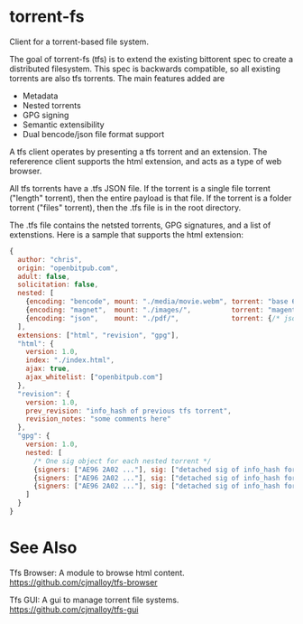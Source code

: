 torrent-fs
==========

Client for a torrent-based file system.

The goal of torrent-fs (tfs) is to extend the existing bittorent spec to create a distributed filesystem. This spec is backwards compatible, so all existing torrents are also tfs torrents. The main features added are

* Metadata
* Nested torrents
* GPG signing
* Semantic extensibility
* Dual bencode/json file format support

A tfs client operates by presenting a tfs torrent and an extension. The refererence client supports the html extension, and acts as a type of web browser.

All tfs torrents have a .tfs JSON file. If the torrent is a single file torrent ("length" torrent), then the entire payload is that file. If the torrent is a folder torrent ("files" torrent), then the .tfs file is in the root directory.

The .tfs file contains the netsted torrents, GPG signatures, and a list of extenstions. Here is a sample that supports the html extension:

```javascript
{
  author: "chris",
  origin: "openbitpub.com",
  adult: false,
  solicitation: false,
  nested: [
    {encoding: "bencode", mount: "./media/movie.webm", torrent: "base 64 bencode"},
    {encoding: "magnet",  mount: "./images/",          torrent: "magent uri"},
    {encoding: "json",    mount: "./pdf/",             torrent: {/* json */}}
  ],
  extensions: ["html", "revision", "gpg"],
  "html": {
    version: 1.0,
    index: "./index.html",
    ajax: true,
    ajax_whitelist: ["openbitpub.com"]
  },
  "revision": {
    version: 1.0,
    prev_revision: "info_hash of previous tfs torrent",
    revision_notes: "some comments here"
  },
  "gpg": {
    version: 1.0,
    nested: [
      /* One sig object for each nested torrent */
      {signers: ["AE96 2A02 ..."], sig: ["detached sig of info_hash for nested #1"]},
      {signers: ["AE96 2A02 ..."], sig: ["detached sig of info_hash for nested #2"]},
      {signers: ["AE96 2A02 ..."], sig: ["detached sig of info_hash for nested #3"]}
    ]
  }
}
```

See Also
========

Tfs Browser: A module to browse html content.  
https://github.com/cjmalloy/tfs-browser

Tfs GUI: A gui to manage torrent file systems.
https://github.com/cjmalloy/tfs-gui
